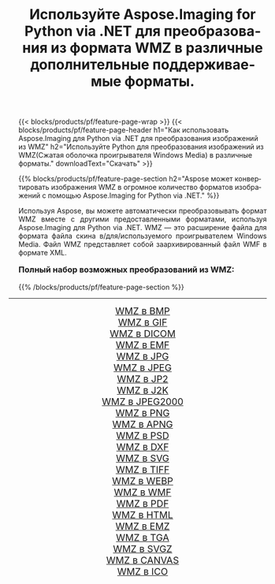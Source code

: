 ﻿---
title: Используйте Aspose.Imaging for Python via .NET для преобразования из формата WMZ в различные дополнительные поддерживаемые форматы. 
weight: 3920
url: /ru/python-net/conversion/from/wmz/ 
lang: ru
langdirlevel: 2
locales: zh-hans,ja,it,ru,de,es,fr,nl,id,lt,pl,pt,vi,tr,ko,zh-hant,ar,hi,th,sv,cs,uk,he
description: Вы можете быстро преобразовать WMZ(Сжатая оболочка проигрывателя Windows Media) в различные форматы, используя Aspose.Imaging for Python via .NET.
---

{{< blocks/products/pf/feature-page-wrap >}}
{{< blocks/products/pf/feature-page-header h1="Как использовать Aspose.Imaging для Python via .NET для преобразования изображений из WMZ" h2="Используйте Python для преобразования изображений из WMZ(Сжатая оболочка проигрывателя Windows Media) в различные форматы." downloadText="Скачать" >}}


{{% blocks/products/pf/feature-page-section  h2="Aspose может конвертировать изображения WMZ в огромное количество форматов изображений с помощью Aspose.Imaging for Python via .NET." %}}
<p align=justify>Используя Aspose, вы можете автоматически преобразовывать формат WMZ вместе с другими предоставленными форматами, используя Aspose.Imaging для Python via .NET. WMZ — это расширение файла для формата файла скина в/для/используемого проигрывателем Windows Media. Файл WMZ представляет собой заархивированный файл WMF в формате XML.</p>
<h3 style="margin-top:16px;">
Полный набор возможных преобразований из WMZ:
</h3>
{{% /blocks/products/pf/feature-page-section %}}
<div class="container-fluid productfamilypage bg-gray">
    <div class="convertypes bg-gray agp-content section">
        <div class="container">
		<hr style="margin-left:-20px;"/>
		<div class="row other-converters" style="gap: 10px;font-size: 19px;text-align:center;">
		    <div class='col-md-3 other-converter remove-lp remove-rp'><a href="/imaging/ru/python-net/conversion/wmz-to-bmp/" style="padding:15px;">WMZ в BMP</a></div><div class='col-md-3 other-converter remove-lp remove-rp'><a href="/imaging/ru/python-net/conversion/wmz-to-gif/" style="padding:15px;">WMZ в GIF</a></div><div class='col-md-3 other-converter remove-lp remove-rp'><a href="/imaging/ru/python-net/conversion/wmz-to-dicom/" style="padding:15px;">WMZ в DICOM</a></div><div class='col-md-3 other-converter remove-lp remove-rp'><a href="/imaging/ru/python-net/conversion/wmz-to-emf/" style="padding:15px;">WMZ в EMF</a></div><div class='col-md-3 other-converter remove-lp remove-rp'><a href="/imaging/ru/python-net/conversion/wmz-to-jpg/" style="padding:15px;">WMZ в JPG</a></div><div class='col-md-3 other-converter remove-lp remove-rp'><a href="/imaging/ru/python-net/conversion/wmz-to-jpeg/" style="padding:15px;">WMZ в JPEG</a></div><div class='col-md-3 other-converter remove-lp remove-rp'><a href="/imaging/ru/python-net/conversion/wmz-to-jp2/" style="padding:15px;">WMZ в JP2</a></div><div class='col-md-3 other-converter remove-lp remove-rp'><a href="/imaging/ru/python-net/conversion/wmz-to-j2k/" style="padding:15px;">WMZ в J2K</a></div><div class='col-md-3 other-converter remove-lp remove-rp'><a href="/imaging/ru/python-net/conversion/wmz-to-jpeg2000/" style="padding:15px;">WMZ в JPEG2000</a></div><div class='col-md-3 other-converter remove-lp remove-rp'><a href="/imaging/ru/python-net/conversion/wmz-to-png/" style="padding:15px;">WMZ в PNG</a></div><div class='col-md-3 other-converter remove-lp remove-rp'><a href="/imaging/ru/python-net/conversion/wmz-to-apng/" style="padding:15px;">WMZ в APNG</a></div><div class='col-md-3 other-converter remove-lp remove-rp'><a href="/imaging/ru/python-net/conversion/wmz-to-psd/" style="padding:15px;">WMZ в PSD</a></div><div class='col-md-3 other-converter remove-lp remove-rp'><a href="/imaging/ru/python-net/conversion/wmz-to-dxf/" style="padding:15px;">WMZ в DXF</a></div><div class='col-md-3 other-converter remove-lp remove-rp'><a href="/imaging/ru/python-net/conversion/wmz-to-svg/" style="padding:15px;">WMZ в SVG</a></div><div class='col-md-3 other-converter remove-lp remove-rp'><a href="/imaging/ru/python-net/conversion/wmz-to-tiff/" style="padding:15px;">WMZ в TIFF</a></div><div class='col-md-3 other-converter remove-lp remove-rp'><a href="/imaging/ru/python-net/conversion/wmz-to-webp/" style="padding:15px;">WMZ в WEBP</a></div><div class='col-md-3 other-converter remove-lp remove-rp'><a href="/imaging/ru/python-net/conversion/wmz-to-wmf/" style="padding:15px;">WMZ в WMF</a></div><div class='col-md-3 other-converter remove-lp remove-rp'><a href="/imaging/ru/python-net/conversion/wmz-to-pdf/" style="padding:15px;">WMZ в PDF</a></div><div class='col-md-3 other-converter remove-lp remove-rp'><a href="/imaging/ru/python-net/conversion/wmz-to-html/" style="padding:15px;">WMZ в HTML</a></div><div class='col-md-3 other-converter remove-lp remove-rp'><a href="/imaging/ru/python-net/conversion/wmz-to-emz/" style="padding:15px;">WMZ в EMZ</a></div><div class='col-md-3 other-converter remove-lp remove-rp'><a href="/imaging/ru/python-net/conversion/wmz-to-tga/" style="padding:15px;">WMZ в TGA</a></div><div class='col-md-3 other-converter remove-lp remove-rp'><a href="/imaging/ru/python-net/conversion/wmz-to-svgz/" style="padding:15px;">WMZ в SVGZ</a></div><div class='col-md-3 other-converter remove-lp remove-rp'><a href="/imaging/ru/python-net/conversion/wmz-to-canvas/" style="padding:15px;">WMZ в CANVAS</a></div><div class='col-md-3 other-converter remove-lp remove-rp'><a href="/imaging/ru/python-net/conversion/wmz-to-ico/" style="padding:15px;">WMZ в ICO</a></div>
                </div>
        </div>
    </div>
</div>
<br/>


